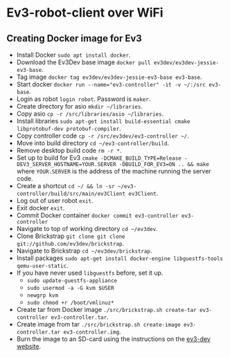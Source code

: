 # Ev3-robot-client over WiFi

## Creating Docker image for Ev3
- Install Docker `sudo apt install docker`.
- Download the Ev3Dev base image `docker pull
  ev3dev/ev3dev-jessie-ev3-base`.
- Tag image `docker tag ev3dev/ev3dev-jessie-ev3-base ev3-base`.
- Start docker `docker run --name="ev3-controller" -it -v ~/:/src
  ev3-base`.
- Login as robot `login robot`. Password is `maker`.
- Create directory for asio `mkdir ~/libraries`.
- Copy asio `cp -r /src/libraries/asio ~/libraries`.
- Install libraries `sudo apt-get install build-essential cmake
  libprotobuf-dev protobuf-compiler`.
- Copy controller code `cp -r /src/ev3dev/ev3-controller ~/`.
- Move into build directory `cd ~/ev3-controller/build`.
- Remove desktop build code `rm -r *`.
- Set up to build for Ev3 `cmake -DCMAKE_BUILD_TYPE=Release
  -DEV3_SERVER_HOSTNAME=YOUR.SERVER -DBUILD_FOR_EV3=ON .. && make`
  where `YOUR.SERVER` is the address of the machine running the server
  code.
- Create a shortcut `cd ~/ && ln -sr
  ~/ev3-controller/build/src/main/ev3Client ev3Client`.
- Log out of user robot `exit`.
- Exit docker `exit`.
- Commit Docker container `docker commit ev3-controller
  ev3-controller`
- Navigate to top of working directory `cd ~/ev3dev`.
- Clone Brickstrap `git clone git clone
  git://github.com/ev3dev/brickstrap`.
- Navigate to Brickstrap `cd ~/ev3dev/brickstrap`.
- Install packages `sudo apt-get install docker-engine
  libguestfs-tools qemu-user-static`.
- If you have never used `libguestfs` before, set it up.
  - `sudo update-guestfs-appliance`
  - `sudo usermod -a -G kvm $USER`
  - `newgrp kvm`
  - `sudo chmod +r /boot/vmlinuz*`
- Create tar from Docker image `./src/brickstrap.sh create-tar
  ev3-controller ev3-controller.tar`.
- Create image from tar `./src/brickstrap.sh create-image
  ev3-controller.tar ev3-controller.img`.
- Burn the image to an SD-card using the instructions on
  the [ev3-dev website](http://www.ev3dev.org/docs/getting-started/).
